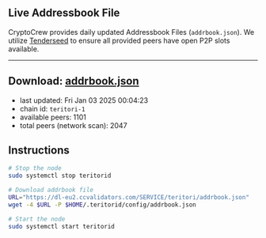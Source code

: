 ## Live Addressbook File

CryptoCrew provides daily updated Addressbook Files (`addrbook.json`). We utilize [Tenderseed](https://github.com/binaryholdings/tenderseed) to ensure all provided peers have open P2P slots available.

---
**Download: [addrbook.json](https://dl-eu2.ccvalidators.com/SERVICE/teritori/addrbook.json)**
---

- last updated: Fri Jan 03 2025 00:04:23
- chain id: `teritori-1`
- available peers: 1101
- total peers (network scan): 2047

## Instructions
```sh
# Stop the node
sudo systemctl stop teritorid

# Download addrbook file
URL="https://dl-eu2.ccvalidators.com/SERVICE/teritori/addrbook.json"
wget -4 $URL -P $HOME/.teritorid/config/addrbook.json

# Start the node
sudo systemctl start teritorid
```
